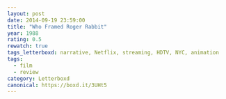 ```yaml
---
layout: post 
date: 2014-09-19 23:59:00
title: "Who Framed Roger Rabbit"
year: 1988
rating: 0.5
rewatch: true
tags_letterboxd: narrative, Netflix, streaming, HDTV, NYC, animation
tags:
  - film
  - review
category: Letterboxd
canonical: https://boxd.it/3UHt5
---
```

